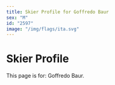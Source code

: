 ```yaml
---
title: Skier Profile for Goffredo Baur
sex: "M"
id: "2597"
image: "/img/flags/ita.svg" 
---
```


# Skier Profile

This page is for: Goffredo Baur.
    